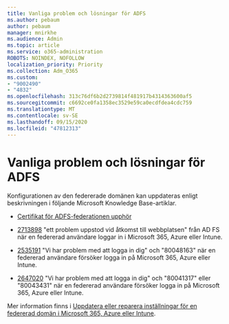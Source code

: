 ```yaml
---
title: Vanliga problem och lösningar för ADFS
ms.author: pebaum
author: pebaum
manager: mnirkhe
ms.audience: Admin
ms.topic: article
ms.service: o365-administration
ROBOTS: NOINDEX, NOFOLLOW
localization_priority: Priority
ms.collection: Adm_O365
ms.custom:
- "9002490"
- "4832"
ms.openlocfilehash: 313c76df6b2d2739814f481917b4314363600af5
ms.sourcegitcommit: c6692ce0fa1358ec3529e59ca0ecdfdea4cdc759
ms.translationtype: MT
ms.contentlocale: sv-SE
ms.lasthandoff: 09/15/2020
ms.locfileid: "47812313"
---
```

# <a name="common-issues-and-resolutions-for-adfs"></a>Vanliga problem och lösningar för ADFS

Konfigurationen av den federerade domänen kan uppdateras enligt beskrivningen i följande Microsoft Knowledge Base-artiklar.

- [Certifikat för ADFS-federationen upphör](adfs-federation-certificate-expiring.md)

- [2713898](https://support.microsoft.com/help/2713898)  "ett problem uppstod vid åtkomst till webbplatsen" från AD FS när en federerad användare loggar in i Microsoft 365, Azure eller Intune.

- [2535191](https://support.microsoft.com/help/2535191) "Vi har problem med att logga in dig" och "80048163" när en federerad användare försöker logga in på Microsoft 365, Azure eller Intune.

- [2647020](https://support.microsoft.com/help/2647020)   "Vi har problem med att logga in dig" och "80041317" eller "80043431" när en federerad användare försöker logga in på Microsoft 365, Azure eller Intune.

Mer information finns i [Uppdatera eller reparera inställningar för en federerad domän i Microsoft 365, Azure eller Intune](https://docs.microsoft.com/office365/troubleshoot/active-directory/update-federated-domain-office-365).
